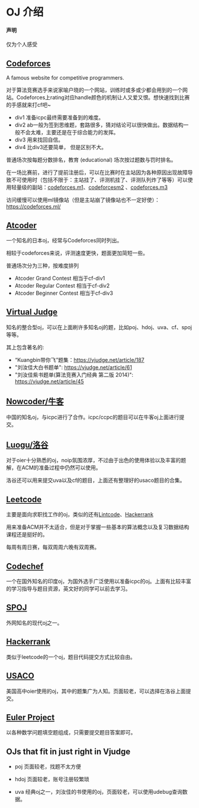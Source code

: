 # OJ 介绍

#### 声明

仅为个人感受

## [Codeforces]([Codeforces](https://codeforces.com/))

A famous website for competitive programmers.

对于算法竞赛选手来说家喻户晓的一个网站，训练时或多或少都会用到的一个网站。Codeforces上rating对应handle颜色的机制让人又爱又恨。想快速找到比赛的手感就来打cf吧~

- div1	准备icpc最终需要准备到的难度。
- div2    ab一般为签到思维题，套路很多，猜对结论可以很快做出。数据结构一般不会太难，主要还是在于综合能力的发挥。
- div3    用来找回自信。
- div4    比div3还要简单， 但是区别不大。

普通场次按每题分数排名，教育 (educational) 场次按过题数与罚时排名。

在一场比赛前，进行了提前注册后，可以在比赛时在主站因为各种原因出现故障导致不可使用时（包括不限于：主站挂了、评测机挂了、评测队列炸了等等）可以使用轻量级的副站：[codeforces.m1](http://m1.codeforces.com/)、[codeforcesm2](http://m2.codeforces.com/) 、[codeforces.m3](http://m3.codeforces.com/)

访问缓慢可以使用ml镜像站（但是主站崩了镜像站也不一定好使）：https://codeforces.ml/

## [Atcoder](https://atcoder.jp/)

一个知名的日本oj，经常与Codeforces同时列出。

相较于codeforces来说，评测速度更快，题面更加简短一些。

普通场次分为三种，按难度排列

- Atcoder Grand Contest	相当于cf-div1
- Atcoder Regular Contest    相当于cf-div2
- Atcoder Beginner Contest    相当于cf-div3

## [Virtual Judge](https://vjudge.net/)

知名的整合型oj，可以在上面刷许多知名oj的题，比如poj、hdoj、uva、cf、spoj等等。

其上包含著名的:

- “Kuangbin带你飞”题集：https://vjudge.net/article/187
- "刘汝佳大白书题单":    https://vjudge.net/article/61
- "刘汝佳紫书题单(算法竞赛入门经典 第二版 2014)":    https://vjudge.net/article/45

## [Nowcoder/牛客](https://ac.nowcoder.com/)

中国的知名oj，与icpc进行了合作。icpc/ccpc的题目可以在牛客oj上面进行提交。

## [Luogu/洛谷](Luogu/洛谷)

对于oier十分熟悉的oj，noip氛围浓厚，不过由于出色的使用体验以及丰富的题解，在ACM的准备过程中仍然可以使用。

洛谷还可以用来提交uva以及cf的题目，上面还有整理好的usaco题目的合集。

## [Leetcode](https://leetcode-cn.com/)

主要是面向求职找工作的oj，类似的还有[Lintcode](https://www.lintcode.com/)、[Hackerrank](https://www.hackerrank.com/)

用来准备ACM并不太适合，但是对于掌握一些基本的算法概念以及复习数据结构课程还是挺好的。

每周有周日赛，每双周周六晚有双周赛。

## [Codechef](https://www.codechef.com/)

一个在国外知名的印度oj，为国外选手广泛使用以准备icpc的oj。上面有比较丰富的学习指导与题目资源，英文好的同学可以前去学习。

## [SPOJ](https://www.spoj.com/)

外网知名的现代oj之一。

## [Hackerrank](https://www.hackerrank.com/)

类似于leetcode的一个oj，题目代码提交方式比较自由。

## [USACO](http://www.usaco.org/)

美国高中oier使用的oj，其中的题集广为人知。页面较老，可以选择在洛谷上面提交。

## [Euler Project](https://projecteuler.net/)

以各种数学问题填空题组成，只需要提交题目答案即可。

## OJs that fit in just right in Vjudge

- poj	页面较老，找题不太方便
- hdoj    页面较老，账号注册较繁琐

- uva    经典oj之一，刘汝佳的书使用的oj，页面较老，可以使用udebug查询数据。





